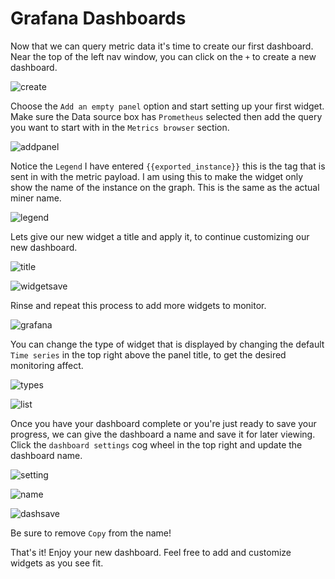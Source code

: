 # Grafana Dashboards

Now that we can query metric data it's time to create our first dashboard. Near the top of the left nav window, you can click on the `+` to create a new dashboard.

![create](images/grafana-dashboard.png)

Choose the `Add an empty panel` option and start setting up your first widget. Make sure the Data source box has `Prometheus` selected then add the query you want to start with in the `Metrics browser` section.

![addpanel](images/grafana-addpanel.png)

Notice the `Legend` I have entered `{{exported_instance}}` this is the tag that is sent in with the metric payload. I am using this to make the widget only show the name of the instance on the graph. This is the same as the actual miner name.

![legend](images/grafana-legend.png)

Lets give our new widget a title and apply it, to continue customizing our new dashboard.

![title](images/grafana-widgettitle.png)

![widgetsave](images/grafana-widgetsave.png)

Rinse and repeat this process to add more widgets to monitor. 

![grafana](images/grafana-widget.png)

You can change the type of widget that is displayed by changing the default `Time series` in the top right above the panel title, to get the desired monitoring affect.

![types](images/grafana-widgettypes.png)

![list](images/grafana-widgetlist.png)

Once you have your dashboard complete or you're just ready to save your progress, we can give the dashboard a name and save it for later viewing. Click the `dashboard settings` cog wheel in the top right and update the dashboard name.

![setting](images/grafana-dashboardsetting.png)

![name](images/grafana-dashboardname.png)

![dashsave](images/grafana-dashboardsave.png)

Be sure to remove `Copy` from the name!

That's it! Enjoy your new dashboard. Feel free to add and customize widgets as you see fit.

